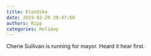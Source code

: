 ```yaml
---
title: Klondike
date: 2019-02-28 20:47:59
authors: Ripp
categories: Holiday
---
```


 Cherie Sullivan is running for mayor.
Heard it hear first.